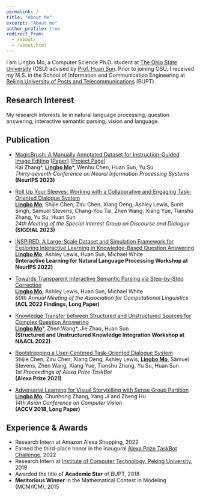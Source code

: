 ```yaml
---
permalink: /
title: "About Me"
excerpt: "About me"
author_profile: true
redirect_from: 
  - /about/
  - /about.html
---
```


I am Lingbo Mo, a Computer Science Ph.D. student at [The Ohio State University](https://www.osu.edu/) (OSU) advised by [Prof. Huan Sun](http://web.cse.ohio-state.edu/~sun.397/). Prior to joining OSU, I received my M.S. in the School of Information and Communication Engineering at [Beijing University of Posts and Telecommunications](https://english.bupt.edu.cn/) (BUPT).

## Research Interest

My research interests lie in natural language processing, question answering, interactive semantic parsing, vision and language.

## Publication
- [MagicBrush: A Manually Annotated Dataset for Instruction-Guided Image Editing](https://arxiv.org/abs/2306.10012) 
\[[Paper](https://arxiv.org/abs/2306.10012)\] \[[Project Page](https://osu-nlp-group.github.io/MagicBrush/)\]
<br> Kai Zhang\*, **<u>Lingbo Mo</u>**\*, Wenhu Chen, Huan Sun, Yu Su
<br> *Thirty-seventh Conference on Neural Information Processing Systems*
<br> **(NeurIPS 2023)**

- [Roll Up Your Sleeves: Working with a Collaborative and Engaging Task-Oriented Dialogue System](https://aclanthology.org/2023.sigdial-1.19.pdf)
<br> **<u>Lingbo Mo</u>**, Shijie Chen, Ziru Chen, Xiang Deng, Ashley Lewis, Sunit Singh, Samuel Stevens, Chang-You Tai, Zhen Wang, Xiang Yue, Tianshu Zhang, Yu Su, Huan Sun
<br> *24th Meeting of the Special Interest Group on Discourse and Dialogue*
<br> **(SIGDIAL 2023)**

- [INSPIRED: A Large-Scale Dataset and Simulation Framework for Exploring Interactive Learning in Knowledge-Based Question Answering](https://internlp.github.io/documents/2022/14.pdf)
<br> **<u>Lingbo Mo</u>**, Ashley Lewis, Huan Sun, Michael White
<br> **(Interactive Learning for Natural Language Processing Workshop at NeurlPS 2022)**

- [Towards Transparent Interactive Semantic Parsing via Step-by-Step Correction](https://aclanthology.org/2022.findings-acl.28.pdf) 
<br> **<u>Lingbo Mo</u>**, Ashley Lewis, Huan Sun, Michael White
<br> *60th Annual Meeting of the Association for Computational Linguistics*
<br> **(ACL 2022 Findings, Long Paper)**

- [Knowledge Transfer between Structured and Unstructured Sources for Complex
Question Answering](https://aclanthology.org/2022.suki-1.7.pdf) 
<br> **<u>Lingbo Mo</u>**\*, Zhen Wang\*, Jie Zhao, Huan Sun
<br> **(Structured and Unstructured Knowledge Integration Workshop at NAACL 2022)**

- [Bootstrapping a User-Centered Task-Oriented Dialogue System](https://assets.amazon.science/9a/30/5e4931ec41d78abad730707ce95a/bootstrapping-a-user-centered-task-oriented-dialogue-system.pdf) 
<br> Shijie Chen, Ziru Chen, Xiang Deng, Ashley Lewis, **<u>Lingbo Mo</u>**, Samuel Stevens, Zhen Wang, Xiang Yue, Tianshu Zhang, Yu Su, Huan Sun
<br> *1st Proceedings of Alexa Prize TaskBot*
<br> **(Alexa Prize 2021)**

- [Adversarial Learning for Visual Storytelling
with Sense Group Partition](https://link.springer.com/chapter/10.1007/978-3-030-20870-7_11) 
<br> **<u>Lingbo Mo</u>**, Chunhong Zhang, Yang Ji and Zheng Hu
<br> *14th Asian Conference on Computer Vision* 
<br> **(ACCV 2018, Long Paper)**

## Experience & Awards
- Research Intern at Amazon Alexa Shopping, 2022
- Earned the third-place honor in the inaugural [Alexa Prize TaskBot Challenge](https://www.amazon.science/alexa-prize/three-top-performers-emerge-in-inaugural-alexa-prize-taskbot-challenge), 2022
- Research Intern at [Institute of Computer Technology, Peking University](https://www.icst.pku.edu.cn/english/home/index.htm), 2019
- Awarded the title of **Academic Star** of BUPT, 2018
- **Meritorious Winner** in the Mathematical Contest in Modeling (MCM/ICM), 2015

